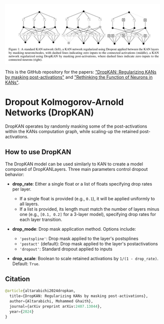 <img width="1200" alt="dropkan_explained" src="https://raw.githubusercontent.com/Ghaith81/dropkan/master/DropKAN_explained.JPG
">

This is the GitHub repository for the papers: ["DropKAN: Regularizing KANs by masking post-activations"](https://arxiv.org/abs/2407.13044) and ["Rethinking the Function of Neurons in KANs"](https://arxiv.org/abs/2407.20667). 

# Dropout Kolmogorov-Arnold Networks (DropKAN) 

DropKAN operates by randomly masking some of the post-activations within the KANs computation graph, while scaling-up the retained post-activations.

## How to use DropKAN

The DropKAN model can be used similarly to KAN to create a model composed of DropKANLayers. Three main parameters control dropout behavior:

- **drop_rate**: Either a single float or a list of floats specifying drop rates per layer.  
  - If a single float is provided (e.g., `0.1`), it will be applied uniformly to all layers.  
  - If a list is provided, its length must match the number of layers minus one (e.g., `[0.1, 0.2]` for a 3-layer model), specifying drop rates for each layer transition.

- **drop_mode**: Drop mask application method. Options include:  
  - `'postspline'`: Drop mask applied to the layer's postsplines  
  - `'postact'` (default): Drop mask applied to the layer's postactivations  
  - `'dropout'`: Standard dropout applied to inputs

- **drop_scale**: Boolean to scale retained activations by `1/(1 - drop_rate)`. Default: `True`.

## Citation

```python
@article{altarabichi2024dropkan,
  title={DropKAN: Regularizing KANs by masking post-activations},
  author={Altarabichi, Mohammed Ghaith},
  journal={arXiv preprint arXiv:2407.13044},
  year={2024}
}
